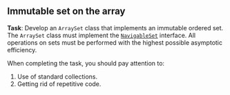 ## Immutable set on the array

**Task**: Develop an ``ArraySet`` class that implements an immutable ordered set.  
The ``ArraySet`` class must implement the [``NavigableSet``](https://docs.oracle.com/en/java/javase/11/docs/api/java.base/java/util/NavigableSet.html) interface.
All operations on sets must be performed with the highest possible asymptotic efficiency.  

When completing the task, you should pay attention to:

1. Use of standard collections.
2. Getting rid of repetitive code.
